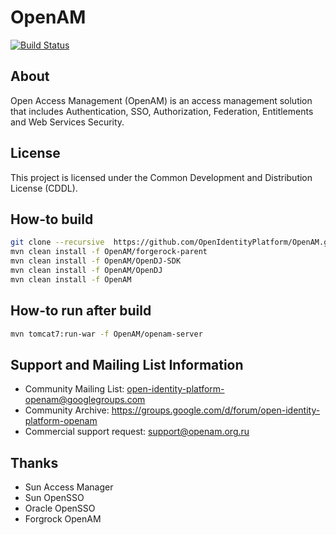 # OpenAM
[![Build Status](https://travis-ci.org/OpenIdentityPlatform/OpenAM.svg)](https://travis-ci.org/OpenIdentityPlatform/OpenAM)

## About
Open Access Management (OpenAM) is an access management solution that includes Authentication, SSO, Authorization, Federation, Entitlements and Web Services Security.

## License
This project is licensed under the Common Development and Distribution License (CDDL). 

## How-to build
```bash
git clone --recursive  https://github.com/OpenIdentityPlatform/OpenAM.git
mvn clean install -f OpenAM/forgerock-parent
mvn clean install -f OpenAM/OpenDJ-SDK
mvn clean install -f OpenAM/OpenDJ
mvn clean install -f OpenAM
```

## How-to run after build
```bash
mvn tomcat7:run-war -f OpenAM/openam-server
```

## Support and Mailing List Information
* Community Mailing List: open-identity-platform-openam@googlegroups.com
* Community Archive: https://groups.google.com/d/forum/open-identity-platform-openam
* Commercial support request: support@openam.org.ru

## Thanks
* Sun Access Manager
* Sun OpenSSO
* Oracle OpenSSO
* Forgrock OpenAM
